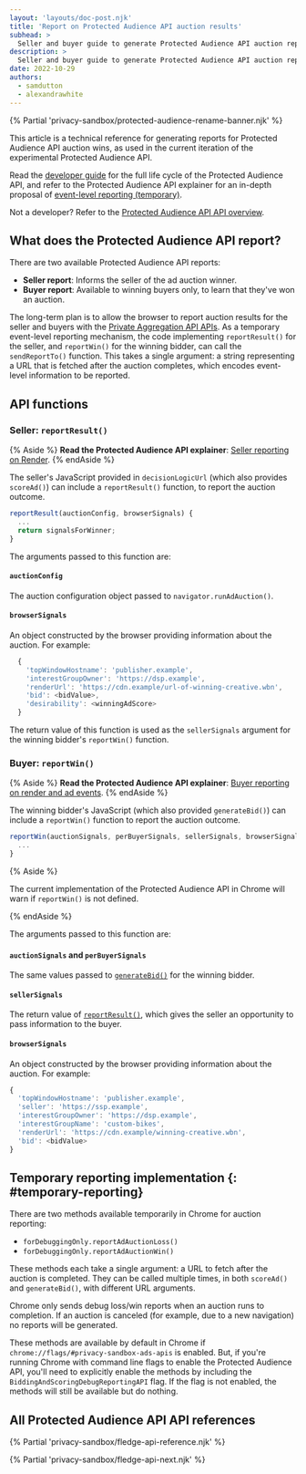 ```yaml
---
layout: 'layouts/doc-post.njk'
title: 'Report on Protected Audience API auction results'
subhead: >
  Seller and buyer guide to generate Protected Audience API auction reports.
description: >
  Seller and buyer guide to generate Protected Audience API auction reports.
date: 2022-10-29
authors:
  - samdutton
  - alexandrawhite
---
```


{% Partial 'privacy-sandbox/protected-audience-rename-banner.njk' %}

This article is a technical reference for generating reports for
Protected Audience API auction wins, as used in the current iteration of the experimental
Protected Audience API.

Read the [developer guide](/docs/privacy-sandbox/protected-audience-api) for the full life
cycle of the Protected Audience API, and refer to the Protected Audience API explainer for an in-depth proposal of
[event-level reporting (temporary)](https://github.com/WICG/turtledove/blob/main/FLEDGE.md#5-event-level-reporting-for-now).

Not a developer? Refer to the [Protected Audience API API overview](/docs/privacy-sandbox/protected-audience).

## What does the Protected Audience API report?

There are two available Protected Audience API reports:

* **Seller report**: Informs the seller of the ad auction winner.
* **Buyer report**: Available to winning buyers only, to learn that they've won an auction.

The long-term plan is to allow the browser to report auction results for the
seller and buyers with the [Private Aggregation API APIs](/docs/privacy-sandbox/private-aggregation).
As a temporary event-level reporting mechanism, the code implementing
`reportResult()` for the seller, and `reportWin()` for the winning bidder, can
call the `sendReportTo()` function. This takes a single argument: a string
representing a URL that is fetched after the auction completes, which encodes
event-level information to be reported.

## API functions

### Seller: `reportResult()` 

{% Aside %}
**Read the Protected Audience API explainer**:  [Seller reporting on Render](https://github.com/WICG/turtledove/blob/main/FLEDGE.md#51-seller-reporting-on-render).
{% endAside %}

The seller's JavaScript provided in `decisionLogicUrl` (which also provides
`scoreAd()`) can include a `reportResult()` function, to report the auction
outcome.

```javascript
reportResult(auctionConfig, browserSignals) {
  ...
  return signalsForWinner;
}
```

The arguments passed to this function are:

#### `auctionConfig`

The auction configuration object passed to `navigator.runAdAuction()`.

#### `browserSignals`

An object constructed by the browser providing information about the auction.
For example:

```javascript
  {
    'topWindowHostname': 'publisher.example',
    'interestGroupOwner': 'https://dsp.example',
    'renderUrl': 'https://cdn.example/url-of-winning-creative.wbn',
    'bid': <bidValue>,
    'desirability': <winningAdScore>
  }
```

The return value of this function is used as the `sellerSignals` argument for
the winning bidder's `reportWin()` function.

### Buyer: `reportWin()`

{% Aside %}
 **Read the Protected Audience API explainer**: [Buyer reporting on render and ad events](https://github.com/WICG/turtledove/blob/main/FLEDGE.md#52-buyer-reporting-on-render-and-ad-events).
{% endAside %}

The winning bidder's JavaScript (which also provided `generateBid()`) can
include a `reportWin()` function to report the auction outcome.

```javascript
reportWin(auctionSignals, perBuyerSignals, sellerSignals, browserSignals) {
  ...
}
```

{% Aside %}

The current implementation of the Protected Audience API in Chrome will warn if `reportWin()` is
not defined.

{% endAside %}

The arguments passed to this function are:

#### `auctionSignals` and `perBuyerSignals`

The same values passed to [`generateBid()`](#generatebid) for the winning
bidder.

#### `sellerSignals`

The return value of [`reportResult()`](#reportresult), which gives the seller an
opportunity to pass information to the buyer.

#### `browserSignals`

An object constructed by the browser providing information about the auction.
For example:

```javascript
{
  'topWindowHostname': 'publisher.example',
  'seller': 'https://ssp.example',
  'interestGroupOwner': 'https://dsp.example',
  'interestGroupName': 'custom-bikes',
  'renderUrl': 'https://cdn.example/winning-creative.wbn',
  'bid': <bidValue>
}
```

## Temporary reporting implementation {: #temporary-reporting}

There are two methods available temporarily in Chrome for auction reporting:

* `forDebuggingOnly.reportAdAuctionLoss()`
* `forDebuggingOnly.reportAdAuctionWin()`

These methods each take a single argument: a URL to fetch after the auction is
completed. They can be called multiple times, in both `scoreAd()` and
`generateBid()`, with different URL arguments.

Chrome only sends debug loss/win reports when an auction runs to completion. If
an auction is canceled (for example, due to a new navigation) no reports will
be generated.

These methods are available by default in Chrome if
`chrome://flags/#privacy-sandbox-ads-apis` is enabled. But, if you're running
Chrome with command line flags to enable the Protected Audience API, you'll need to
explicitly enable the methods by including the
`BiddingAndScoringDebugReportingAPI` flag. If the flag is not enabled, the
methods will still be available but do nothing.

## All Protected Audience API API references

{% Partial 'privacy-sandbox/fledge-api-reference.njk' %}

{% Partial 'privacy-sandbox/fledge-api-next.njk' %}
